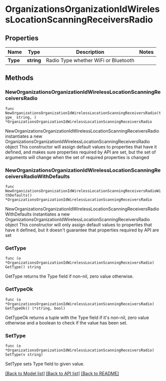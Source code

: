 # OrganizationsOrganizationIdWirelessLocationScanningReceiversRadio

## Properties

Name | Type | Description | Notes
------------ | ------------- | ------------- | -------------
**Type** | **string** | Radio Type whether WiFi or Bluetooth | 

## Methods

### NewOrganizationsOrganizationIdWirelessLocationScanningReceiversRadio

`func NewOrganizationsOrganizationIdWirelessLocationScanningReceiversRadio(type_ string, ) *OrganizationsOrganizationIdWirelessLocationScanningReceiversRadio`

NewOrganizationsOrganizationIdWirelessLocationScanningReceiversRadio instantiates a new OrganizationsOrganizationIdWirelessLocationScanningReceiversRadio object
This constructor will assign default values to properties that have it defined,
and makes sure properties required by API are set, but the set of arguments
will change when the set of required properties is changed

### NewOrganizationsOrganizationIdWirelessLocationScanningReceiversRadioWithDefaults

`func NewOrganizationsOrganizationIdWirelessLocationScanningReceiversRadioWithDefaults() *OrganizationsOrganizationIdWirelessLocationScanningReceiversRadio`

NewOrganizationsOrganizationIdWirelessLocationScanningReceiversRadioWithDefaults instantiates a new OrganizationsOrganizationIdWirelessLocationScanningReceiversRadio object
This constructor will only assign default values to properties that have it defined,
but it doesn't guarantee that properties required by API are set

### GetType

`func (o *OrganizationsOrganizationIdWirelessLocationScanningReceiversRadio) GetType() string`

GetType returns the Type field if non-nil, zero value otherwise.

### GetTypeOk

`func (o *OrganizationsOrganizationIdWirelessLocationScanningReceiversRadio) GetTypeOk() (*string, bool)`

GetTypeOk returns a tuple with the Type field if it's non-nil, zero value otherwise
and a boolean to check if the value has been set.

### SetType

`func (o *OrganizationsOrganizationIdWirelessLocationScanningReceiversRadio) SetType(v string)`

SetType sets Type field to given value.



[[Back to Model list]](../README.md#documentation-for-models) [[Back to API list]](../README.md#documentation-for-api-endpoints) [[Back to README]](../README.md)


